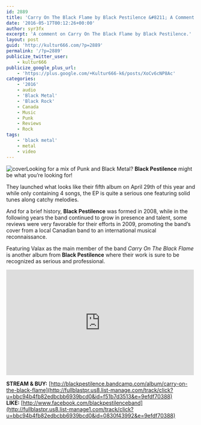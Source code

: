 ```yaml
---
id: 2889
title: 'Carry On The Black Flame by Black Pestilence &#8211; A Comment'
date: '2016-05-17T00:12:26+00:00'
author: syr3fx
excerpt: 'A comment on Carry On The Black Flame by Black Pestilence.'
layout: post
guid: 'http://kultur666.com/?p=2889'
permalink: '/?p=2889'
publicize_twitter_user:
    - kultur666
publicize_google_plus_url:
    - 'https://plus.google.com/+Kultur666-k6/posts/XoCv6cNP8Ac'
categories:
    - '2016'
    - audio
    - 'Black Metal'
    - 'Black Rock'
    - Canada
    - Music
    - Punk
    - Reviews
    - Rock
tags:
    - 'black metal'
    - metal
    - video
---
```


![cover](http://localhost:8080/wp-content/uploads/2016/05/cover.jpg?w=680)Looking for a mix of Punk and Black Metal? **Black Pestilence** might be what you’re looking for!

They launched what looks like their fifth album on April 29th of this year and while only containing 4 songs, the EP is quite a serious one featuring solid tunes along catchy melodies.

And for a brief history, **Black Pestilence** was formed in 2008, while in the following years the band continued to grow in presence and talent, some reviews were very favorable for their efforts in 2009, promoting the band’s cover from a local Canadian band to an international musical reconnaissance.

Featuring Valax as the main member of the band *Carry On The Black Flame* is another album from **Black Pestilence** where their work is sure to be recognized as serious and professional.

<iframe allow="accelerometer; autoplay; clipboard-write; encrypted-media; gyroscope; picture-in-picture; web-share" allowfullscreen="" frameborder="0" height="281" loading="lazy" src="https://www.youtube.com/embed/yojB5qvTUEE?feature=oembed" title="Black Pestilence - Carry on the Black Flame (2016)" width="500"></iframe>

**STREAM &amp; BUY:** [http://blackpestilence.bandcamp.com/album/carry-on-the-black-flame](http://fullblastpr.us8.list-manage.com/track/click?u=bbc94b4fb82edbcbb6939bcd0&id=f51b7d3513&e=9efdf70388)  
**LIKE:** [http://www.facebook.com/blackpestilenceband](http://fullblastpr.us8.list-manage1.com/track/click?u=bbc94b4fb82edbcbb6939bcd0&id=0830f43992&e=9efdf70388)